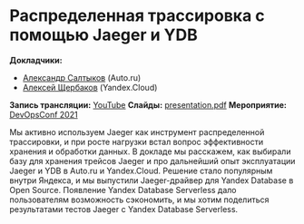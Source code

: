 # Распределенная трассировка с помощью Jaeger и YDB

**Докладчики:**

* [Александр Салтыков](https://www.linkedin.com/in/alex-salt/) (Auto.ru)
* [Алексей Щербаков](https://www.linkedin.com/in/alex-shcherbakov/) (Yandex.Cloud)

**Запись трансляции:** [YouTube](https://www.youtube.com/watch?v=J0OT8Qxbsvc)
**Слайды:** [presentation.pdf](presentation.pdf)
**Мероприятие:** [DevOpsConf 2021](https://devopsconf.io/moscow/2021/abstracts/7522)

Мы активно используем Jaeger как инструмент распределенной трассировки, и при росте нагрузки встал вопрос эффективности хранения и обработки данных. В докладе мы расскажем, как выбирали базу для хранения трейсов Jaeger и про дальнейший опыт эксплуатации Jaeger и YDB в Auto.ru и Yandex.Cloud. Решение стало популярным внутри Яндекса, и мы выпустили Jaeger-драйвер для Yandex Database в Open Source. Появление Yandex Database Serverless дало пользователям возможность сэкономить, и мы хотим поделиться результатами тестов Jaeger с Yandex Database Serverless.
